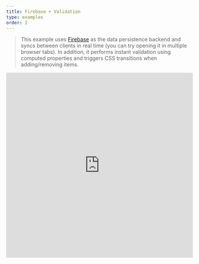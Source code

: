 ```yaml
---
title: Firebase + Validation
type: examples
order: 2
---
```


> This example uses [Firebase](https://www.firebase.com/) as the data persistence backend and syncs between clients in real time (you can try opening it in multiple browser tabs). In addition, it performs instant validation using computed properties and triggers CSS transitions when adding/removing items.

<iframe width="100%" height="500" src="https://jsfiddle.net/yyx990803/tggfeL33/embedded/result,html,js,css" allowfullscreen="allowfullscreen" frameborder="0"></iframe>
